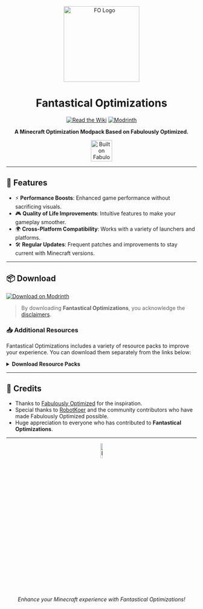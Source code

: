 <div align="center">
  <img src="https://cdn.discordapp.com/attachments/894749835742294038/1289581248523669568/wZOBJNh.jpg?ex=66f957a0&is=66f80620&hm=f9b1df4c8e5eaaf7ccfb46d3245cf757a7039e4d507ad70f82e1c7780557b218&" alt="FO Logo" width="200">
  
  # Fantastical Optimizations
  
  [![Read the Wiki](https://img.shields.io/badge/Wiki-Read%20the%20Wiki-blue)](https://fantastical-optimizations.gitbook.io/fos) 
  [![Modrinth](https://img.shields.io/badge/Modrinth-Download%20on%20Modrinth-green)](https://modrinth.com/modpack/fos)
  
  **A Minecraft Optimization Modpack Based on Fabulously Optimized.**

  <a href="https://download.fo">
    <img alt="Built on Fabulously Optimized" height="56" src="https://cdn.jsdelivr.net/npm/@intergrav/devins-badges@3/assets/cozy/built-with/fabulously-optimized_vector.svg">
  </a>
</div>

---

## 🌟 Features

- ⚡ **Performance Boosts**: Enhanced game performance without sacrificing visuals.
- 🎮 **Quality of Life Improvements**: Intuitive features to make your gameplay smoother.
- 🌍 **Cross-Platform Compatibility**: Works with a variety of launchers and platforms.
- 🛠 **Regular Updates**: Frequent patches and improvements to stay current with Minecraft versions.

---

## 📦 Download

[![Download on Modrinth](https://img.shields.io/badge/Modrinth-Download%20on%20Modrinth-green)](https://modrinth.com/modpack/fos)

> By downloading **Fantastical Optimizations**, you acknowledge the [disclaimers](https://fantastical-optimizations.gitbook.io/fos/disclaimers).

### 📥 Additional Resources
Fantastical Optimizations includes a variety of resource packs to improve your experience. You can download them separately from the links below:

<details>
  <summary><strong>Download Resource Packs</strong></summary>
  
  | Resource Pack             | CurseForge                   | Modrinth                      |
  | ------------------------- | ---------------------------- | ----------------------------- |
  | **Chat Reporting Helper**  | [CurseForge](https://curseforge.com/minecraft/texture-packs/chat-reporting-helper) | [Modrinth](https://modrinth.com/resourcepack/chat-reporting-helper) |
  | **Fast Better Grass**      | [CurseForge](https://curseforge.com/minecraft/texture-packs/fast-better-grass) | [Modrinth](https://modrinth.com/resourcepack/fast-better-grass) |
  | **Smart Boost**            | [CurseForge](https://www.curseforge.com/minecraft/texture-packs/smart-boost) | [Modrinth](https://modrinth.com/resourcepack/smart-boost/version/1.20-1.20.1) |

</details>

---

## 🙏 Credits

- Thanks to [Fabulously Optimized](https://modrinth.com/modpack/fabulously-optimized) for the inspiration.
- Special thanks to [RobotKoer](https://modrinth.com/user/robotkoer) and the community contributors who have made Fabulously Optimized possible.
- Huge appreciation to everyone who has contributed to **Fantastical Optimizations**.

---

<div align="center">
  <img src="https://cdn.discordapp.com/attachments/894749835742294038/1289581248523669568/wZOBJNh.jpg?ex=66f957a0&is=66f80620&hm=f9b1df4c8e5eaaf7ccfb46d3245cf757a7039e4d507ad70f82e1c7780557b218&" alt="FO logo" width="10%" height="10%">
  <p><em>Enhance your Minecraft experience with Fantastical Optimizations!</em></p>
</div>
